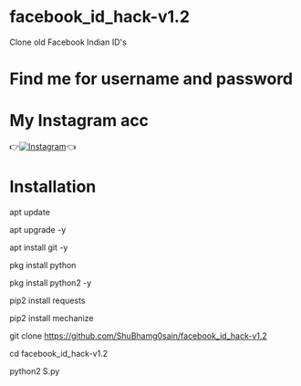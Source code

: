 # facebook_id_hack-v1.2
Clone old Facebook Indian ID's

# Find me for username and password
# My Instagram acc

👉[![Instagram](https://img.shields.io/badge/INSTAGRAM-FOLLOW-red?style=for-the-badge&logo=instagram)](https://www.instagram.com/shubham_g0sain)👈

# Installation

apt update

 apt upgrade -y

 apt install git -y

 pkg install python

pkg install python2 -y

 pip2 install requests

 pip2 install mechanize

git clone https://github.com/ShuBhamg0sain/facebook_id_hack-v1.2

cd facebook_id_hack-v1.2

python2 S.py 
